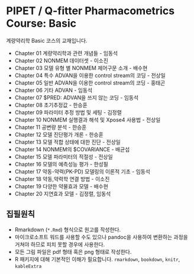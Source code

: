 # PIPET / Q-fitter Pharmacometrics Course: Basic

계량약리학 Basic 코스의 교재입니다.

- Chapter 01 계량약리학과 관련 개념들 - 임동석
- Chapter 02 NONMEM 데이터셋 - 이소진
- Chapter 03 모델 유형 별 NONMEM 제어구문 소개 - 배수현
- Chapter 04 특수 ADVAN을 이용한 control stream의 코딩 - 전상일
- Chapter 05 일반 ADVAN을 이용한 control stream의 코딩 - 홍태곤
- Chapter 06 기타 ADVAN - 임동석
- Chapter 07 $PRED: ADVAN을 쓰지 않는 코딩 - 임동석
- Chapter 08 초기추정값 - 한승훈
- Chapter 09 파라미터 추정 방법 및 세팅 - 김정렬
- Chapter 10 NONMEM 실행결과 해석 및 Xpose4 사용법 - 전상일
- Chapter 11 공변량 분석 - 한승훈
- Chapter 12 모델 진단평가 개론 - 한승훈
- Chapter 13 모델 적합 상태에 대한 진단 - 전상일
- Chapter 14 NONMEM의 $COVARIANCE - 배균섭
- Chapter 15 모델 파라미터의 적절성 - 전상일
- Chapter 16 모델의 예측성능 평가 - 한성필
- Chapter 17 약동-약력(PK-PD) 모델링의 이론적 기초 - 임동석
- Chapter 18 약동,약력학 연결 방법 - 이소진
- Chapter 19 다양한 약물효과 모델 - 배수현
- Chapter 20 지연효과 모델 - 김정렬, 임동석

## 집필원칙

- Rmarkdown (`*.Rmd`) 형식으로 원고를 작성한다.
- 마이크로소프트 워드를 사용할 수도 있으나 pandoc을 사용하여 변환하는 과정을 거쳐야 하므로 피치 못할 경우에 사용한다.
- 모든 그림 파일은 pdf 형태 혹은 png 형태로 작성한다.
- R 패키지에 대해 기본적인 이해가 필요합니다. `rmarkdown`, `bookdown`, `knitr`, `kableExtra`


